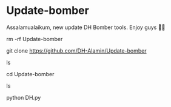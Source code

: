 # Update-bomber
Assalamualaikum, new update DH Bomber tools. Enjoy guys 🥀💞

rm -rf Update-bomber

git clone https://github.com/DH-Alamin/Update-bomber

ls

cd Update-bomber

ls

python DH.py

